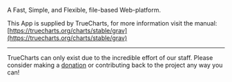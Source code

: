 A Fast, Simple, and Flexible, file-based Web-platform.

This App is supplied by TrueCharts, for more information visit the manual: [https://truecharts.org/charts/stable/grav](https://truecharts.org/charts/stable/grav)

---

TrueCharts can only exist due to the incredible effort of our staff.
Please consider making a [donation](https://truecharts.org/sponsor) or contributing back to the project any way you can!

